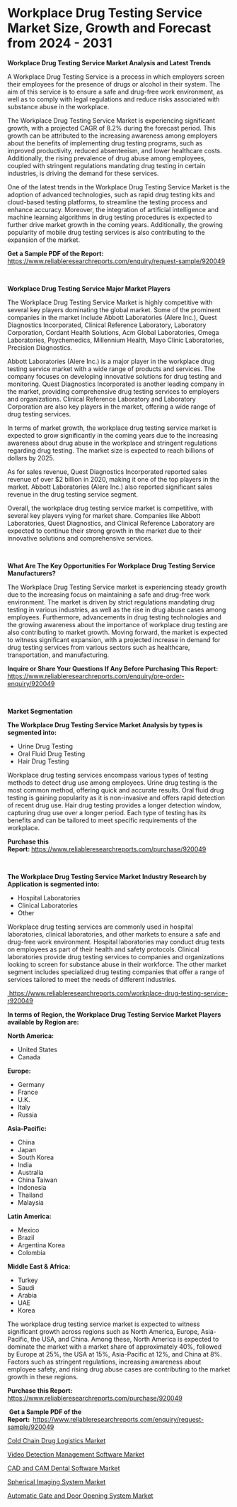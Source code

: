 <p><h1>Workplace Drug Testing Service Market Size, Growth and Forecast from 2024 - 2031</h1></p><p><strong>Workplace Drug Testing Service Market Analysis and Latest Trends</strong></p>
<p><p>A Workplace Drug Testing Service is a process in which employers screen their employees for the presence of drugs or alcohol in their system. The aim of this service is to ensure a safe and drug-free work environment, as well as to comply with legal regulations and reduce risks associated with substance abuse in the workplace.</p><p>The Workplace Drug Testing Service Market is experiencing significant growth, with a projected CAGR of 8.2% during the forecast period. This growth can be attributed to the increasing awareness among employers about the benefits of implementing drug testing programs, such as improved productivity, reduced absenteeism, and lower healthcare costs. Additionally, the rising prevalence of drug abuse among employees, coupled with stringent regulations mandating drug testing in certain industries, is driving the demand for these services.</p><p>One of the latest trends in the Workplace Drug Testing Service Market is the adoption of advanced technologies, such as rapid drug testing kits and cloud-based testing platforms, to streamline the testing process and enhance accuracy. Moreover, the integration of artificial intelligence and machine learning algorithms in drug testing procedures is expected to further drive market growth in the coming years. Additionally, the growing popularity of mobile drug testing services is also contributing to the expansion of the market.</p></p>
<p><strong>Get a Sample PDF of the Report:&nbsp;</strong> <a href="https://www.reliableresearchreports.com/enquiry/request-sample/920049">https://www.reliableresearchreports.com/enquiry/request-sample/920049</a></p>
<p>&nbsp;</p>
<p><strong>Workplace Drug Testing Service Major Market Players</strong></p>
<p><p>The Workplace Drug Testing Service Market is highly competitive with several key players dominating the global market. Some of the prominent companies in the market include Abbott Laboratories (Alere Inc.), Quest Diagnostics Incorporated, Clinical Reference Laboratory, Laboratory Corporation, Cordant Health Solutions, Acm Global Laboratories, Omega Laboratories, Psychemedics, Millennium Health, Mayo Clinic Laboratories, Precision Diagnostics.</p><p>Abbott Laboratories (Alere Inc.) is a major player in the workplace drug testing service market with a wide range of products and services. The company focuses on developing innovative solutions for drug testing and monitoring. Quest Diagnostics Incorporated is another leading company in the market, providing comprehensive drug testing services to employers and organizations. Clinical Reference Laboratory and Laboratory Corporation are also key players in the market, offering a wide range of drug testing services.</p><p>In terms of market growth, the workplace drug testing service market is expected to grow significantly in the coming years due to the increasing awareness about drug abuse in the workplace and stringent regulations regarding drug testing. The market size is expected to reach billions of dollars by 2025.</p><p>As for sales revenue, Quest Diagnostics Incorporated reported sales revenue of over $2 billion in 2020, making it one of the top players in the market. Abbott Laboratories (Alere Inc.) also reported significant sales revenue in the drug testing service segment.</p><p>Overall, the workplace drug testing service market is competitive, with several key players vying for market share. Companies like Abbott Laboratories, Quest Diagnostics, and Clinical Reference Laboratory are expected to continue their strong growth in the market due to their innovative solutions and comprehensive services.</p></p>
<p>&nbsp;</p>
<p><strong>What Are The Key Opportunities For Workplace Drug Testing Service Manufacturers?</strong></p>
<p><p>The Workplace Drug Testing Service market is experiencing steady growth due to the increasing focus on maintaining a safe and drug-free work environment. The market is driven by strict regulations mandating drug testing in various industries, as well as the rise in drug abuse cases among employees. Furthermore, advancements in drug testing technologies and the growing awareness about the importance of workplace drug testing are also contributing to market growth. Moving forward, the market is expected to witness significant expansion, with a projected increase in demand for drug testing services from various sectors such as healthcare, transportation, and manufacturing.</p></p>
<p><strong>Inquire or Share Your Questions If Any Before Purchasing This Report:</strong> <a href="https://www.reliableresearchreports.com/enquiry/pre-order-enquiry/920049">https://www.reliableresearchreports.com/enquiry/pre-order-enquiry/920049</a></p>
<p>&nbsp;</p>
<p><strong>Market Segmentation</strong></p>
<p><strong>The Workplace Drug Testing Service Market Analysis by types is segmented into:</strong></p>
<p><ul><li>Urine Drug Testing</li><li>Oral Fluid Drug Testing</li><li>Hair Drug Testing</li></ul></p>
<p><p>Workplace drug testing services encompass various types of testing methods to detect drug use among employees. Urine drug testing is the most common method, offering quick and accurate results. Oral fluid drug testing is gaining popularity as it is non-invasive and offers rapid detection of recent drug use. Hair drug testing provides a longer detection window, capturing drug use over a longer period. Each type of testing has its benefits and can be tailored to meet specific requirements of the workplace.</p></p>
<p><strong>Purchase this Report:&nbsp;</strong><a href="https://www.reliableresearchreports.com/purchase/920049">https://www.reliableresearchreports.com/purchase/920049</a></p>
<p>&nbsp;</p>
<p><strong>The Workplace Drug Testing Service Market Industry Research by Application is segmented into:</strong></p>
<p><ul><li>Hospital Laboratories</li><li>Clinical Laboratories</li><li>Other</li></ul></p>
<p><p>Workplace drug testing services are commonly used in hospital laboratories, clinical laboratories, and other markets to ensure a safe and drug-free work environment. Hospital laboratories may conduct drug tests on employees as part of their health and safety protocols. Clinical laboratories provide drug testing services to companies and organizations looking to screen for substance abuse in their workforce. The other market segment includes specialized drug testing companies that offer a range of services tailored to meet the needs of different industries.</p></p>
<p><a href="https://www.reliableresearchreports.com/workplace-drug-testing-service-r920049">&nbsp;https://www.reliableresearchreports.com/workplace-drug-testing-service-r920049</a></p>
<p><strong>In terms of Region, the Workplace Drug Testing Service Market Players available by Region are:</strong></p>
<p>
    <p> <strong> North America: </strong>
        <ul>
            <li>United States</li>
            <li>Canada</li>
        </ul>
        </p> 
    <p> <strong> Europe: </strong>
        <ul>
            <li>Germany</li>
            <li>France</li>
            <li>U.K.</li>
            <li>Italy</li>
            <li>Russia</li>
        </ul>
        </p> 
    <p> <strong> Asia-Pacific: </strong>
        <ul>
            <li>China</li>
            <li>Japan</li>
            <li>South Korea</li>
            <li>India</li>
            <li>Australia</li>
            <li>China Taiwan</li>
            <li>Indonesia</li>
            <li>Thailand</li>
            <li>Malaysia</li>
        </ul>
        </p> 
    <p> <strong> Latin America: </strong>
        <ul>
            <li>Mexico</li>
            <li>Brazil</li>
            <li>Argentina Korea</li>
            <li>Colombia</li>
        </ul>
        </p> 
    <p> <strong> Middle East & Africa: </strong>
        <ul>
            <li>Turkey</li>
            <li>Saudi</li>
            <li>Arabia</li>
            <li>UAE</li>
            <li>Korea</li>
        </ul>
    </p>
    </p>
<p><p>The workplace drug testing service market is expected to witness significant growth across regions such as North America, Europe, Asia-Pacific, the USA, and China. Among these, North America is expected to dominate the market with a market share of approximately 40%, followed by Europe at 25%, the USA at 15%, Asia-Pacific at 12%, and China at 8%. Factors such as stringent regulations, increasing awareness about employee safety, and rising drug abuse cases are contributing to the market growth in these regions.</p></p>
<p><strong>Purchase this Report: </strong><a href="https://www.reliableresearchreports.com/purchase/920049">https://www.reliableresearchreports.com/purchase/920049</a></p>
<p>&nbsp;<strong>Get a Sample PDF of the Report:&nbsp;&nbsp;</strong><a href="https://www.reliableresearchreports.com/enquiry/request-sample/920049">https://www.reliableresearchreports.com/enquiry/request-sample/920049</a></p>
<p><strong></strong></p>
<p><p><a href="https://github.com/Krish2023na/Market-Research-Report-List-6/blob/main/cold-chain-drug-logistics-market.md">Cold Chain Drug Logistics Market</a></p><p><a href="https://github.com/RickHolmes3/Market-Research-Report-List-6/blob/main/video-detection-management-software-market.md">Video Detection Management Software Market</a></p><p><a href="https://github.com/bmorecock/Market-Research-Report-List-4/blob/main/cad-and-cam-dental-software-market.md">CAD and CAM Dental Software Market</a></p><p><a href="https://github.com/msLonKoss78/Market-Research-Report-List-1/blob/main/spherical-imaging-system-market.md">Spherical Imaging System Market</a></p><p><a href="https://www.linkedin.com/pulse/analyzing-automatic-gate-door-opening-system-market-dynamics-f4ywf?trackingId=Yi4bapBSSd2RXYRQ5X07YA%3D%3D">Automatic Gate and Door Opening System Market</a></p></p>